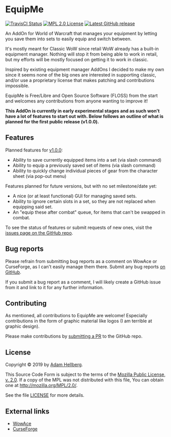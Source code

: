 # EquipMe

[![TravisCI Status][travis-master-badge]][travis-master-status]
[![MPL 2.0 License][mpl-badge]][mpl]
[![Latest GitHub release][ghreleasebadge]][ghrelease]

An AddOn for World of Warcraft that manages your equipment by letting you save them into sets to easily equip and switch between.

It's mostly meant for Classic WoW since retail WoW already has a built-in equipment manager. Nothing will stop it from being able to work in retail, but my efforts will be mostly focused on getting it to work in classic.

Inspired by existing equipment manager AddOns I decided to make my own since it seems none of the big ones are interested in supporting classic, and/or use a proprietary license that makes patching and contributions impossible.

EquipMe is Free/Libre and Open Source Software (FLOSS) from the start and welcomes any contributions from anyone wanting to improve it!

**This AddOn is currently in early experimental stages and as such won't have a lot of features to start out with. Below follows an outline of what is planned for the first public release (v1.0.0).**

## Features

Planned features for [v1.0.0][v1]:

 * Ability to save currently equipped items into a set (via slash command)
 * Ability to equip a previously saved set of items (via slash command)
 * Ability to quickly change individual pieces of gear from the character sheet (via pop-out menu)

Features planned for future versions, but with no set milestone/date yet:

 * A nice (or at least functional) GUI for managing saved sets.
 * Ability to ignore certain slots in a set, so they are not replaced when equipping said set.
 * An "equip these after combat" queue, for items that can't be swapped in combat.

To see the status of features or submit requests of new ones, visit the [issues page on the GitHub repo][issues].

## Bug reports

Please refrain from submitting bug reports as a comment on WowAce or CurseForge, as I can't easily manage them there. Submit any bug reports [on GitHub][issues].

If you submit a bug report as a comment, I will likely create a GitHub issue from it and link to it for any further information.

## Contributing

As mentioned, all contributions to EquipMe are welcome! Especially contributions in the form of graphic material like logos (I am terrible at graphic design).

Please make contributions by [submitting a PR][pr] to the GitHub repo.

## License

Copyright © 2019 by [Adam Hellberg][sharparam].

This Source Code Form is subject to the terms of the [Mozilla Public
License, v. 2.0][mpl]. If a copy of the MPL was not distributed with this
file, You can obtain one at http://mozilla.org/MPL/2.0/.

See the file [LICENSE][] for more details.

## External links

 * [WowAce][]
 * [CurseForge][]

[mpl]: https://mozilla.org/MPL/2.0/
[mpl-osi]: https://opensource.org/licenses/MPL-2.0
[mpl-badge]: https://img.shields.io/badge/license-MPL%202.0-blue.svg

[issues]: https://github.com/SharpWoW/EquipMe/issues
[pr]: https://github.com/SharpWoW/EquipMe/pulls
[license]: https://github.com/SharpWoW/EquipMe/blob/master/LICENSE
[v1]: https://github.com/SharpWoW/EquipMe/milestone/1

[sharparam]: https://github.com/Sharparam

[ghrelease]: https://github.com/SharpWoW/EquipMe/releases
[ghreleasebadge]: https://img.shields.io/github/release/SharpWoW/EquipMe.svg?logo=github

[travis-master-status]: https://travis-ci.com/SharpWoW/EquipMe
[travis-master-badge]: https://travis-ci.com/SharpWoW/EquipMe.svg?branch=master

[wowace]: https://www.wowace.com/projects/equipme
[curseforge]: https://www.curseforge.com/wow/addons/equipme
